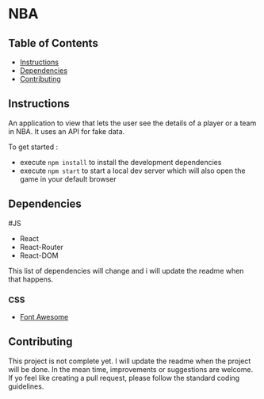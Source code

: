 # NBA

## Table of Contents

* [Instructions](#instructions)
* [Dependencies](#dependencies)
* [Contributing](#contributing)

## Instructions

An application to view that lets the user see the details of a player or a team in NBA. It uses an API for fake data.


To get started : 
* execute ```npm install``` to install the development dependencies
* execute ```npm start``` to start a local dev server which will also open the game in your default browser

## Dependencies

#JS
* React
* React-Router
* React-DOM

This list of dependencies will change and i will update the readme when that happens.

### CSS
* [Font Awesome](https://fontawesome.com)

## Contributing

This project is not complete yet. I will update the readme when the project will be done. In the mean time, improvements or suggestions are welcome. If yo feel like creating a pull request, please follow the standard coding guidelines.
